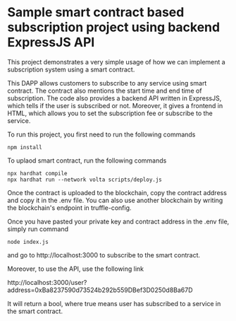 # Sample smart contract based subscription project using backend ExpressJS API

This project demonstrates a very simple usage of how we can implement a subscription system using a smart contract.  

This DAPP allows customers to subscribe to any service using smart contract. The contract also mentions the start time and end time of subscription. The code also provides a backend API written in ExpressJS, which tells if the user is subscribed or not. Moreover, it gives a frontend in HTML, which allows you to set the subscription fee or subscribe to the service.

To run this project, you first need to run the following commands 

```shell
npm install
```

To uplaod smart contract, run the following commands

```shell
npx hardhat compile
npx hardhat run --network volta scripts/deploy.js
```

Once the contract is uploaded to the blockchain, copy the contract address and copy it in the .env file. You can also use another blockchain by writing the blockchain's endpoint in truffle-config.

Once you have pasted your private key and contract address in the .env file, simply run command

```shell
node index.js
```

and go to http://localhost:3000 to subscribe to the smart contract. 

Moreover, to use the API, use the following link 

http://localhost:3000/user?address=0xBa8237590d73524b292b559DBef3D0250d8Ba67D

It will return a bool, where true means user has subscribed to a service in the smart contract.
